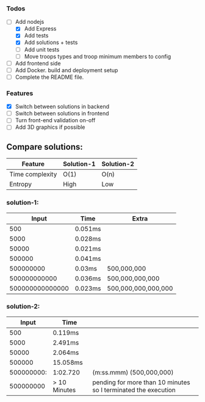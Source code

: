 ### Todos
- [ ] Add nodejs
    - [x] Add Express
    - [x] Add tests
    - [x] Add solutions + tests
    - [ ] Add unit tests
    - [ ] Move troops types and troop minimum members to config
- [ ] Add frontend side
- [ ] Add Docker. build and deployment setup
- [ ] Complete the README file.

### Features
- [x] Switch between solutions in backend
- [ ] Switch between solutions in frontend
- [ ] Turn front-end validation on-off
- [ ] Add 3D graphics if possible

## Compare solutions:

| Feature         | Solution-1 | Solution-2 |
|-----------------|------------|------------|
| Time complexity | O(1)       | O(n)       |
| Entropy         | High       | Low        |

### solution-1:

| Input           | Time    | Extra               |
|-----------------|---------|---------------------|
| 500             | 0.051ms |                     |
| 5000            | 0.028ms |                     |
| 50000           | 0.021ms |                     |
| 500000          | 0.041ms |                     |
| 500000000       | 0.03ms  | 500,000,000         |
| 500000000000    | 0.036ms | 500,000,000,000     |
| 500000000000000 | 0.023ms | 500,000,000,000,000 |


### solution-2:

| Input      | Time         |                                                                |
|------------|--------------|----------------------------------------------------------------|
| 500        | 0.119ms      |                                                                |
| 5000       | 2.491ms      |                                                                |
| 50000      | 2.064ms      |                                                                |
| 500000     | 15.058ms     |                                                                |
| 500000000: | 1:02.720     | (m:ss.mmm) (500,000,000)                                       |
| 500000000  | > 10 Minutes | pending for more than 10 minutes so I terminated the execution |